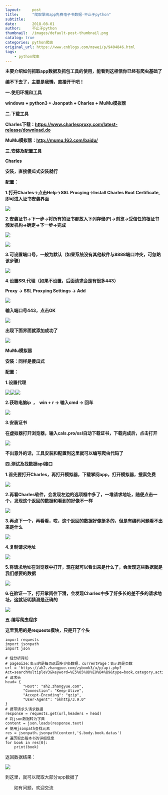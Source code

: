 ```yaml
---
layout:     post
title:      "爬取掌阅app免费电子书数据-不止于python"
subtitle:   
date:       2018-08-01
author:     不止于python
thumbnail:  /images/default-post-thumbnail.png
catalog: true
categories: python爬虫
original_url: https://www.cnblogs.com/mswei/p/9404846.html
tags:
    - python爬虫
---
```


**主要介绍如何抓取app数据及抓包工具的使用，能看到这相信你已经有爬虫基础了**

**编不下去了，主要是我懒，直接开干吧！**

**一.使用环境和工具**

**windows + python3 + Jsonpath + Charles + MuMu模拟器**

**二.下载工具**

**Charles下载：https://www.charlesproxy.com/latest-release/download.do**

**MuMu模拟器：http://mumu.163.com/baidu/**

**三.安装及配置工具**

**Charles**

**安装，直接傻瓜式安装就行**

**配置：**

**1.打开Charles->点击Help->SSL Procying->Install Charles Root Certificate,即可进入证书安装界面**

**![](/images/a4192d97/1.png)**

**2.安装证书->下一步->将所有的证书都放入下列存储(P)->浏览->受信任的根证书颁发机构->确定->下一步->完成**

**![](/images/a4192d97/2.png)**

**![](/images/a4192d97/3.png)**

**3.可设置端口号，一般为默认（如果系统没有其他软件与8888端口冲突，可忽略该步骤）**

**![](/images/a4192d97/4.png)**

**4.设置SSL代理（如果不设置，后面请求会是有很多443）**

**Proxy -> SSL Proxying Settings -> Add**

**![](/images/a4192d97/5.png)**

**输入端口号443，点击OK**

**![](/images/a4192d97/6.png)**

**出现下面界面就添加成功了**

**![](/images/a4192d97/7.png)**

****MuMu模拟器****

**安装：同样是傻瓜式**

**配置：**

**1.设置代理**

**![](/images/a4192d97/8.png)![](/images/a4192d97/9.png)![](/images/a4192d97/10.png)**

**2.获取电脑ip  ，  win + r -> 输入cmd -> 回车**

**![](/images/a4192d97/11.png)**

**3.安装证书**

**在虚拟器打开浏览器，输入cals.pro/ssl自动下载证书，下载完成后，点击打开**

**![](/images/a4192d97/12.png)**

**不出意外的话，工具安装和配置到这里就可以编写爬虫代码了**

**四.测试及找数据api接口**

**1.首先要打开Charles，再打开模拟器，下载掌阅app，打开模拟器，搜索免费**

**![](/images/a4192d97/13.png)**

**2.再看Charles软件，会发现左边的选项框中多了，一堆请求地址，随便点击一个，发现这个返回的数据和看到的好像不一样**

**![](/images/a4192d97/14.png)**

**3.再点下一个，再看看，哎，这个返回的数据好像挺多的，但是有编码问题看不出来是什么**

**![](/images/a4192d97/15.png)**

**4.复制请求地址**

**![](/images/a4192d97/16.png)**

**5.**将请求地址在浏览器中打开，现在就可以看出来是什么了，会发现这些数据就是我们想要的数据****

****![](/images/a4192d97/17.png)****

**6.在验证一下，打开掌阅往下滑，会发现Charles中多了好多长的差不多的请求地址，这就证明猜测是正确的**

**![](/images/a4192d97/18.png)**

**五.编写爬虫程序**

**这里我用的是requests模块，只是开了个头**

```
import requests
import jsonpath
import json

# 经分析得知
# pageSize:表示的是每页返回多少条数据，currentPage：表示的是页数
url = 'https://ah2.zhangyue.com/zybook3/u/p/api.php?Act=searchMultipleV3&keyword=%E5%85%8D%E8%B4%B9&type=book,category,activity,relatedSearch,author,user&pageSize=500&currentPage=1'
# 请求头
head= {
        "Host": "ah2.zhangyue.com",
        "Connection": "Keep-Alive",
        "Accept-Encoding": "gzip",
        "User-Agent": "okhttp/3.9.0"
}
# 携带请求头请求数据
response = requests.get(url,headers = head)
# 将json数据转为字典
content = json.loads(response.text)
# 使用jsonpath查找元素
res = jsonpath.jsonpath(content,'$.body.book.datas')
# 遍历取出每本书的详细信息
for book in res[0]:
    print(book)
```

返回数据结果：

![](/images/a4192d97/19.png)

到这里，就可以爬取大部分app数据了

　　如有问题，欢迎交流